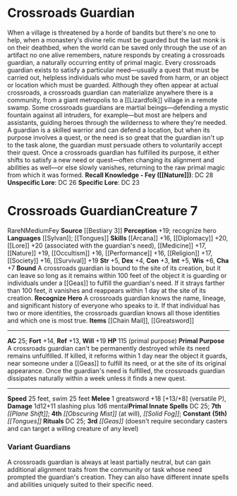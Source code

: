 ﻿---
ac: '25'
alignment: N
all_resistance: null
burrow_speed: null
charisma: '+7'
climb_speed: null
constitution: '+3'
creature_ability:
- Bound
- Primal Purpose
- Recognize Hero
creature_family: null
description: "When a village is threatened by a horde of bandits but there's no one\
  \ to help, when a monastery's divine relic must be guarded but the last monk is\
  \ on their deathbed, when the world can be saved only through the use of an artifact\
  \ no one alive remembers, nature responds by creating a crossroads guardian, a naturally\
  \ occurring entity of primal magic. Every crossroads guardian exists to satisfy\
  \ a particular need\u2014usually a quest that must be carried out, helpless individuals\
  \ who must be saved from harm, or an object or location which must be guarded. Although\
  \ they often appear at actual crossroads, a crossroads guardian can materialize\
  \ anywhere there is a community, from a giant metropolis to a [[DATABASE/ancestry/Lizardfolk|lizardfolk]]\
  \ village in a remote swamp.<br/><br/> Some crossroads guardians are martial beings\u2014\
  defending a mystic fountain against all intruders, for example\u2014but most are\
  \ helpers and assistants, guiding heroes through the wilderness to where they're\
  \ needed. A guardian is a skilled warrior and can defend a location, but when its\
  \ purpose involves a quest, or the need is so great that the guardian isn't up to\
  \ the task alone, the guardian must persuade others to voluntarily accept their\
  \ quest.<br/><br/> Once a crossroads guardian has fulfilled its purpose, it either\
  \ shifts to satisfy a new need or quest\u2014often changing its alignment and abilities\
  \ as well\u2014or else slowly vanishes, returning to the raw primal magic from which\
  \ it was formed.<br/><br/><b><u>Recall Knowledge - Fey</u> ( [[DATABASE/skill/Nature|Nature]]\
  \ )</b>: DC 28<br/><b><u>Unspecific Lore</u></b>: DC 26<br/><b><u>Specific Lore</u></b>:\
  \ DC 23"
dexterity: '+4'
element: null
fly_speed: null
fortitude: '+14'
hardness: null
hp: 115 (primal purpose)
id: '1108'
immunity: null
intelligence: '+5'
land_speed: '25'
language:
- '[[DATABASE/language/Sylvan|Sylvan]] ; [[DATABASE/spell/Tongues|tongues]]'
level: '7'
max_speed: '25'
name: Crossroads Guardian
perception: '+19'
rarity: Rare
reflex: '+13'
resistance: null
rus_type_level: null
school: null
sense:
- recognize hero
size: Medium
skill:
- '[[DATABASE/skill/Arcana|Arcana]] +16'
- '[[DATABASE/skill/Diplomacy|Diplomacy]] +20'
- '[[DATABASE/skill/Medicine|Medicine]] +17'
- '[[DATABASE/skill/Nature|Nature]] +19'
- '[[DATABASE/skill/Performance|Performance]] +16'
- '[[DATABASE/skill/Occultism|Occultism]] +16'
- '[[DATABASE/skill/Lore|Lore]] +20'
- '[[DATABASE/skill/Religion|Religion]] +17'
- '[[DATABASE/skill/Society|Society]] +16'
- '[[DATABASE/skill/Survival|Survival]] +19'
source: '[[DATABASE/source/Bestiary 3|Bestiary 3]]'
speed:
- 25 feet
- swim 25 feet
spell:
- '[[DATABASE/spell/Obscuring Mist|Obscuring Mist]]'
- '[[DATABASE/spell/Plane Shift|Plane Shift]]'
- '[[DATABASE/spell/Solid Fog|Solid Fog]]'
- '[[DATABASE/spell/Tongues|Tongues]]'
strength: '+5'
strength_req: '5'
strongest_save:
- Will
swim_speed: '25'
trait:
- '[[DATABASE/trait/Fey|Fey]]'
- '[[DATABASE/trait/Rare|Rare]]'
type: Creature
vision: null
weakest_save:
- Reflex
weakness: null
will: '+19'
wisdom: '+6'

---
# Crossroads Guardian

When a village is threatened by a horde of bandits but there's no one to help, when a monastery's divine relic must be guarded but the last monk is on their deathbed, when the world can be saved only through the use of an artifact no one alive remembers, nature responds by creating a crossroads guardian, a naturally occurring entity of primal magic. Every crossroads guardian exists to satisfy a particular need—usually a quest that must be carried out, helpless individuals who must be saved from harm, or an object or location which must be guarded. Although they often appear at actual crossroads, a crossroads guardian can materialize anywhere there is a community, from a giant metropolis to a [[Lizardfolk]] village in a remote swamp.
 Some crossroads guardians are martial beings—defending a mystic fountain against all intruders, for example—but most are helpers and assistants, guiding heroes through the wilderness to where they're needed. A guardian is a skilled warrior and can defend a location, but when its purpose involves a quest, or the need is so great that the guardian isn't up to the task alone, the guardian must persuade others to voluntarily accept their quest.
 Once a crossroads guardian has fulfilled its purpose, it either shifts to satisfy a new need or quest—often changing its alignment and abilities as well—or else slowly vanishes, returning to the raw primal magic from which it was formed.
**Recall Knowledge - Fey ([[Nature]])**: DC 28
**Unspecific Lore**: DC 26
**Specific Lore**: DC 23

# Crossroads Guardian<span class="item-type">Creature 7</span>

<span class="trait-rare item-trait">Rare</span><span class="trait-alignment item-trait">N</span><span class="trait-size item-trait">Medium</span><span class="item-trait">Fey</span>
**Source** [[Bestiary 3]]
**Perception** +19; recognize hero
**Languages** [[Sylvan]]; [[Tongues]]
**Skills** [[Arcana]] +16, [[Diplomacy]] +20, [[Lore]] +20 (associated with the guardian's need), [[Medicine]] +17, [[Nature]] +19, [[Occultism]] +16, [[Performance]] +16, [[Religion]] +17, [[Society]] +16, [[Survival]] +19
**Str** +5, **Dex** +4, **Con** +3, **Int** +5, **Wis** +6, **Cha** +7
**Bound** A crossroads guardian is bound to the site of its creation, but it can leave so long as it remains within 100 feet of the object it is guarding or individuals under a [[Geas]] to fulfill the guardian's need. If it strays farther than 100 feet, it vanishes and reappears within 1 day at the site of its creation.
**Recognize Hero** A crossroads guardian knows the name, lineage, and significant history of everyone who speaks to it. If that individual has two or more identities, the crossroads guardian knows all those identities and which one is most true.
**Items** [[Chain Mail]], [[Greatsword]]

---
**AC** 25; **Fort** +14, **Ref** +13, **Will** +19
**HP** 115 (primal purpose)
<span class="in-box-ability">**Primal Purpose** A crossroads guardian can't be permanently destroyed while its need remains unfulfilled. If killed, it reforms within 1 day near the object it guards, near someone under a [[Geas]] to fulfill its need, or at the site of its original appearance. Once the guardian's need is fulfilled, the crossroads guardian dissipates naturally within a week unless it finds a new quest.</span>

---
**Speed** 25 feet, swim 25 feet
<span class="in-box-ability">**Melee** <span class="action-icon">1</span> greatsword +18 [+13/+8] (versatile P), **Damage** 1d12+11 slashing plus 1d6 mental</span>**Primal Innate Spells** DC 25; **7th** _[[Plane Shift]]_; **4th** _[[Obscuring Mist]]_ (at will), _[[Solid Fog]]_; **Constant** **(5th)** _[[Tongues]]_
**Rituals** DC 25; **3rd** _[[Geas]]_ (doesn't require secondary casters and can target a willing creature of any level)

###  Variant Guardians

A crossroads guardian is always at least partially neutral, but can gain additional alignment traits from the community or task whose need prompted the guardian's creation. They can also have different innate spells and abilities uniquely suited to their specific need.